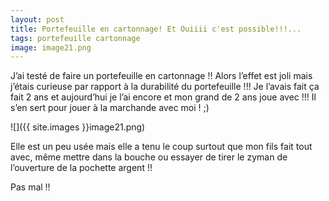 ```yaml
---
layout: post
title: Portefeuille en cartonnage! Et Ouiiii c'est possible!!!...
tags: portefeuille cartonnage
image: image21.png
---
```

J’ai testé de faire un portefeuille en cartonnage !! Alors l’effet est joli mais j’étais curieuse par rapport à la durabilité du portefeuille !!! Je l’avais fait ça fait 2 ans et aujourd’hui je l’ai encore et mon grand de 2 ans joue avec !!! Il s’en sert pour jouer à la marchande avec moi ! ;)

![]({{ site.images }}image21.png)

Elle est un peu usée mais elle a tenu le coup surtout que mon fils fait tout avec, même mettre dans la bouche ou essayer de tirer le zyman de l’ouverture de la pochette argent !!

Pas mal !!